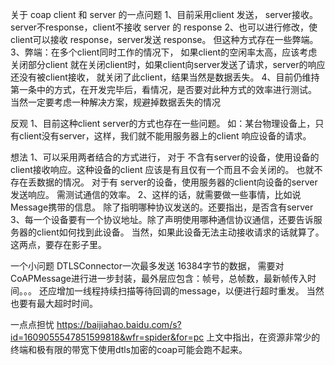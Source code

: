 关于 coap client 和 server 的一点问题
1、目前采用client 发送， server接收。
server不response，client不接收 server 的 response
2、也可以进行修改，使client可以接收 response，server发送 response。
但这种方式存在一些弊端。
3、弊端：在多个client同时工作的情况下， 如果client的空闲率太高，应该考虑关闭部分client
就在关闭client时，如果client向server发送了请求，server的响应还没有被client接收，
就关闭了此client，结果当然是数据丢失。
4、目前仍维持第一条中的方式，在开发完毕后，看情况，是否要对此种方式的效率进行测试。
当然一定要考虑一种解决方案，规避掉数据丢失的情况



反观
1、目前这种client server的方式也存在一些问题。
如：某台物理设备上，只有client没有server，这样，我们就不能用服务器上的client 响应设备的请求。


想法
1、可以采用两者结合的方式进行，
对于 不含有server的设备，使用设备的client接收响应。这种设备的client 应该是有且仅有一个而且不会关闭的。
也就不存在丢数据的情况。
对于有 server的设备，使用服务器的client向设备的server发送响应。
需测试通信的效率。
2、这样的话，就需要做一些事情，比如说Message携带的信息。
除了指明哪种协议发送的。还要指出，是否含有server
3、每一个设备要有一个协议地址。除了声明使用哪种通信协议通信，还要告诉服务器的client如何找到此设备。
当然，如果此设备无法主动接收请求的话就算了。
这两点，要存在影子里。

一个小问题
DTLSConnector一次最多发送 16384字节的数据，
需要对CoAPMessage进行进一步封装，最外层应包含：帧号，总帧数，最新帧传入时间。。。
还应增加一线程持续扫描等待回调的message，以便进行超时重发。
当然也要有最大超时时间。


一点点担忧
https://baijiahao.baidu.com/s?id=1609055547851599818&wfr=spider&for=pc
上文中指出，在资源非常少的终端和极有限的带宽下使用dtls加密的coap可能会跑不起来。